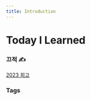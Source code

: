 ```yaml
---
title: Introduction
---
```


# Today I Learned

### 끄적 ✍️

[2023 회고](./grow/2023.md)

### Tags

<TagList />
